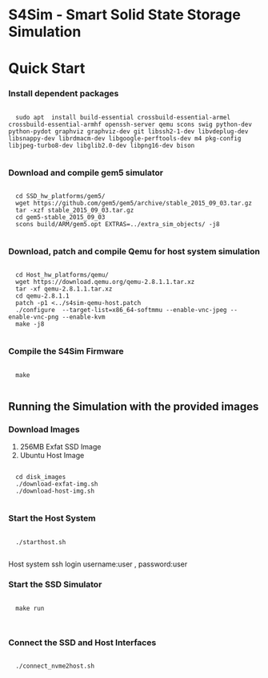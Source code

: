 # S4Sim - Smart Solid State Storage Simulation  


# Quick Start

### Install dependent packages

```

  sudo apt  install build-essential crossbuild-essential-armel crossbuild-essential-armhf openssh-server qemu scons swig python-dev python-pydot graphviz graphviz-dev git libssh2-1-dev libvdeplug-dev libsnappy-dev librdmacm-dev libgoogle-perftools-dev m4 pkg-config libjpeg-turbo8-dev libglib2.0-dev libpng16-dev bison 


```

### Download and compile gem5 simulator
 
```

  cd SSD_hw_platforms/gem5/
  wget https://github.com/gem5/gem5/archive/stable_2015_09_03.tar.gz
  tar -xzf stable_2015_09_03.tar.gz
  cd gem5-stable_2015_09_03
  scons build/ARM/gem5.opt EXTRAS=../extra_sim_objects/ -j8


```


### Download, patch and compile Qemu for host system simulation

```

  cd Host_hw_platforms/qemu/
  wget https://download.qemu.org/qemu-2.8.1.1.tar.xz
  tar -xf qemu-2.8.1.1.tar.xz 
  cd qemu-2.8.1.1
  patch -p1 <../s4sim-qemu-host.patch 
  ./configure  --target-list=x86_64-softmmu --enable-vnc-jpeg --enable-vnc-png --enable-kvm 
  make -j8


```


### Compile the S4Sim Firmware 

```

  make 


```


## Running the Simulation with the provided images

### Download Images 
1. 256MB Exfat SSD Image 
2. Ubuntu Host Image

```
     
  cd disk_images
  ./download-exfat-img.sh
  ./download-host-img.sh
  

```  

### Start the Host System

```

  ./starthost.sh 


```

Host system ssh login username:user , password:user

### Start the SSD Simulator

```

  make run
  
  
```  

### Connect the SSD and Host Interfaces
```

  ./connect_nvme2host.sh
  

```  



